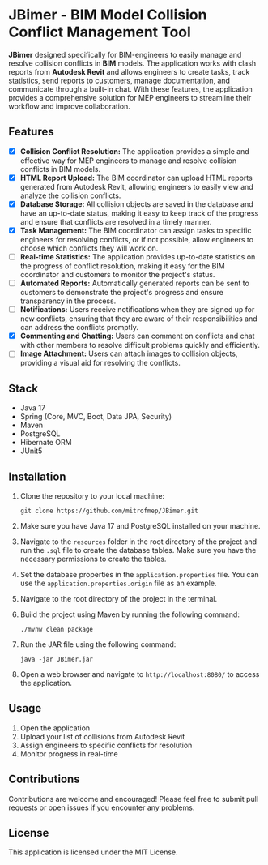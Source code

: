 # JBimer - BIM Model Collision Conflict Management Tool #

**JBimer** designed specifically for BIM-engineers to easily manage and resolve collision conflicts in **BIM** models. The application works with clash reports from **Autodesk Revit** and allows engineers to create tasks, track statistics, send reports to customers, manage documentation, and communicate through a built-in chat. With these features, the application provides a comprehensive solution for MEP engineers to streamline their workflow and improve collaboration.

## Features
- [x] **Collision Conflict Resolution:** The application provides a simple and effective way for MEP engineers to manage and resolve collision conflicts in BIM models.
- [x] **HTML Report Upload:** The BIM coordinator can upload HTML reports generated from Autodesk Revit, allowing engineers to easily view and analyze the collision conflicts.
- [x] **Database Storage:** All collision objects are saved in the database and have an up-to-date status, making it easy to keep track of the progress and ensure that conflicts are resolved in a timely manner.
- [x] **Task Management:** The BIM coordinator can assign tasks to specific engineers for resolving conflicts, or if not possible, allow engineers to choose which conflicts they will work on.
- [ ] **Real-time Statistics:** The application provides up-to-date statistics on the progress of conflict resolution, making it easy for the BIM coordinator and customers to monitor the project's status.
- [ ] **Automated Reports:** Automatically generated reports can be sent to customers to demonstrate the project's progress and ensure transparency in the process.
- [ ] **Notifications:** Users receive notifications when they are signed up for new conflicts, ensuring that they are aware of their responsibilities and can address the conflicts promptly.
- [x] **Commenting and Chatting:** Users can comment on conflicts and chat with other members to resolve difficult problems quickly and efficiently.
- [ ] **Image Attachment:** Users can attach images to collision objects, providing a visual aid for resolving the conflicts.

## Stack
- Java 17
- Spring (Core, MVC, Boot, Data JPA, Security)
- Maven
- PostgreSQL
- Hibernate ORM
- JUnit5

## Installation

1. Clone the repository to your local machine:

   `git clone https://github.com/mitrofmep/JBimer.git`
2. Make sure you have Java 17 and PostgreSQL installed on your machine.
3. Navigate to the `resources` folder in the root directory of the project and run the `.sql` file to create the database tables. Make sure you have the necessary permissions to create the tables.
4. Set the database properties in the `application.properties` file. You can use the `application.properties.origin` file as an example.
5. Navigate to the root directory of the project in the terminal.
6. Build the project using Maven by running the following command:

   `./mvnw clean package`
7. Run the JAR file using the following command:

   `java -jar JBimer.jar`
8. Open a web browser and navigate to `http://localhost:8080/` to access the application.

## Usage
1. Open the application
2. Upload your list of collisions from Autodesk Revit
3. Assign engineers to specific conflicts for resolution
4. Monitor progress in real-time

## Contributions
Contributions are welcome and encouraged! Please feel free to submit pull requests or open issues if you encounter any problems.

## License
This application is licensed under the MIT License.
